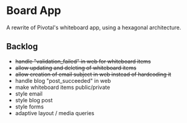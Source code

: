 # Board App

A rewrite of Pivotal's whiteboard app, using a hexagonal architecture.

## Backlog

* ~~handle "validation\_failed" in web for whiteboard items~~
* ~~allow updating and deleting of whiteboard items~~
* ~~allow creation of email subject in web instead of hardcoding it~~
* handle blog "post\_succeeded" in web
* make whiteboard items public/private
* style email
* style blog post
* style forms
* adaptive layout / media queries
